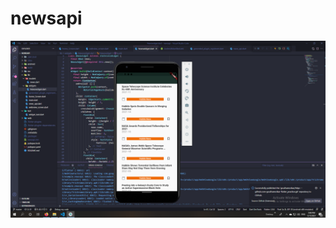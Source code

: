 # newsapi
![alt text](https://github.com/gouthamsrikar/flutter_practice_newsapi/blob/master/2021-05-15%20(1).png)

